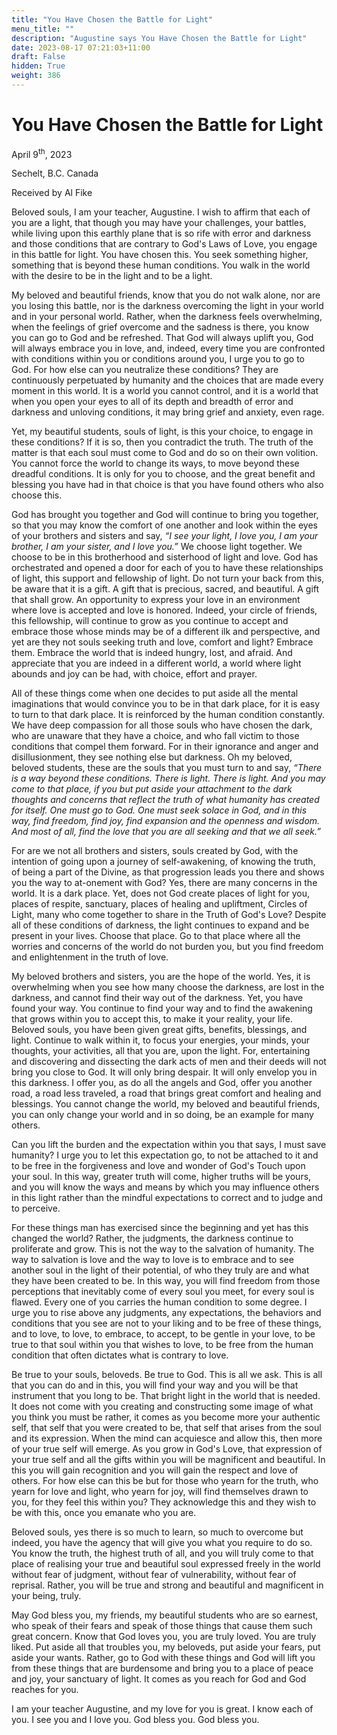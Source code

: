 ```yaml
---
title: "You Have Chosen the Battle for Light"
menu_title: ""
description: "Augustine says You Have Chosen the Battle for Light"
date: 2023-08-17 07:21:03+11:00
draft: False
hidden: True
weight: 386
---
```

# You Have Chosen the Battle for Light 

April 9<sup>th</sup>, 2023

Sechelt, B.C. Canada

Received by Al Fike  



Beloved souls, I am your teacher, Augustine. I wish to affirm that each of you are a light, that though you may have your challenges, your battles, while living upon this earthly plane that is so rife with error and darkness and those conditions that are contrary to God's Laws of Love, you engage in this battle for light. You have chosen this. You seek something higher, something that is beyond these human conditions. You walk in the world with the desire to be in the light and to be a light.

My beloved and beautiful friends, know that you do not walk alone, nor are you losing this battle, nor is the darkness overcoming the light in your world and in your personal world. Rather, when the darkness feels overwhelming, when the feelings of grief overcome and the sadness is there, you know you can go to God and be refreshed. That God will always uplift you, God will always embrace you in love, and, indeed, every time you are confronted with conditions within you or conditions around you, I urge you to go to God. For how else can you neutralize these conditions? They are continuously perpetuated by humanity and the choices that are made every moment in this world. It is a world you cannot control, and it is a world that when you open your eyes to all of its depth and breadth of error and darkness and unloving conditions, it may bring grief and anxiety, even rage.

Yet, my beautiful students, souls of light, is this your choice, to engage in these conditions? If it is so, then you contradict the truth. The truth of the matter is that each soul must come to God and do so on their own volition. You cannot force the world to change its ways, to move beyond these dreadful conditions. It is only for you to choose, and the great benefit and blessing you have had in that choice is that you have found others who also choose this.

God has brought you together and God will continue to bring you together, so that you may know the comfort of one another and look within the eyes of your brothers and sisters and say, *“I see your light, I love you, I am your brother, I am your sister, and I love you.”* We choose light together. We choose to be in this brotherhood and sisterhood of light and love. God has orchestrated and opened a door for each of you to have these relationships of light, this support and fellowship of light. Do not turn your back from this, be aware that it is a gift. A gift that is precious, sacred, and beautiful. A gift that shall grow. An opportunity to express your love in an environment where love is accepted and love is honored. Indeed, your circle of friends, this fellowship, will continue to grow as you continue to accept and embrace those whose minds may be of a different ilk and perspective, and yet are they not souls seeking truth and love, comfort and light? Embrace them. Embrace the world that is indeed hungry, lost, and afraid. And appreciate that you are indeed in a different world, a world where light abounds and joy can be had, with choice, effort and prayer.

All of these things come when one decides to put aside all the mental imaginations that would convince you to be in that dark place, for it is easy to turn to that dark place. It is reinforced by the human condition constantly. We have deep compassion for all those souls who have chosen the dark, who are unaware that they have a choice, and who fall victim to those conditions that compel them forward. For in their ignorance and anger and disillusionment, they see nothing else but darkness. Oh my beloved, beloved students, these are the souls that you must turn to and say, *“There is a way beyond these conditions. There is light. There is light. And you may come to that place, if you but put aside your attachment to the dark thoughts and concerns that reflect the truth of what humanity has created for itself. One must go to God. One must seek solace in God, and in this way, find freedom, find joy, find expansion and the openness and wisdom. And most of all, find the love that you are all seeking and that we all seek.”*

For are we not all brothers and sisters, souls created by God, with the intention of going upon a journey of self-awakening, of knowing the truth, of being a part of the Divine, as that progression leads you there and shows you the way to at-onement with God? Yes, there are many concerns in the world. It is a dark place. Yet, does not God create places of light for you, places of respite, sanctuary, places of healing and upliftment, Circles of Light, many who come together to share in the Truth of God's Love? Despite all of these conditions of darkness, the light continues to expand and be present in your lives. Choose that place. Go to that place where all the worries and concerns of the world do not burden you, but you find freedom and enlightenment in the truth of love.

My beloved brothers and sisters, you are the hope of the world. Yes, it is overwhelming when you see how many choose the darkness, are lost in the darkness, and cannot find their way out of the darkness. Yet, you have found your way. You continue to find your way and to find the awakening that grows within you to accept this, to make it your reality, your life. Beloved souls, you have been given great gifts, benefits, blessings, and light. Continue to walk within it, to focus your energies, your minds, your thoughts, your activities, all that you are, upon the light. For, entertaining and discovering and dissecting the dark acts of men and their deeds will not bring you close to God. It will only bring despair. It will only envelop you in this darkness. I offer you, as do all the angels and God,  offer you another road, a road less traveled, a road that brings great comfort and healing and blessings. You cannot change the world, my beloved and beautiful friends, you can only change your world and in so doing, be an example for many others.

Can you lift the burden and the expectation within you that says, I must save humanity? I urge you to let this expectation go, to not be attached to it and to be free in the forgiveness and love and wonder of God's Touch upon your soul. In this way, greater truth will come, higher truths will be yours, and you will know the ways and means by which you may influence others in this light rather than the mindful expectations to correct and to judge and to perceive. 

For these things man has exercised since the beginning and yet has this changed the world? Rather, the judgments, the darkness continue to proliferate and grow. This is not the way to the salvation of humanity. The way to salvation is love and the way to love is to embrace and to see another soul in the light of their potential, of who they truly are and what they have been created to be. In this way, you will find freedom from those perceptions that inevitably come of every soul you meet, for every soul is flawed. Every one of you carries the human condition to some degree. I urge you to rise above any judgments, any expectations, the behaviors and conditions that you see are not to your liking and to be free of these things, and to love, to love, to embrace, to accept, to be gentle in your love, to be true to that soul within you that wishes to love, to be free from the human condition that often dictates what is contrary to love.

Be true to your souls, beloveds. Be true to God. This is all we ask. This is all that you can do and in this, you will find your way and you will be that instrument that you long to be. That bright light in the world that is needed. It does not come with you creating and constructing some image of what you think you must be rather, it comes as you become more your authentic self, that self that you were created to be, that self that arises from the soul and its expression. When the mind can acquiesce and allow this, then more of your true self will emerge. As you grow in God's Love, that expression of your true self and all the gifts within you will be magnificent and beautiful. In this you will gain recognition and you will gain the respect and love of others. For how else can this be but for those who yearn for the truth, who yearn for love and light, who yearn for joy, will find themselves drawn to you, for they feel this within you? They acknowledge this and they wish to be with this, once you emanate who you are.

Beloved souls, yes there is so much to learn, so much to overcome but indeed, you have the agency that will give you what you require to do so. You know the truth, the highest truth of all, and you will truly come to that place of realising your true and beautiful soul expressed freely in the world without fear of judgment, without fear of vulnerability, without fear of reprisal. Rather, you will be true and strong and beautiful and magnificent in your being, truly.

May God bless you, my friends, my beautiful students who are so earnest, who speak of their fears and speak of those things that cause them such great concern. Know that God loves you, you are truly loved. You are truly liked. Put aside all that troubles you, my beloveds, put aside your fears, put aside your wants. Rather, go to God with these things and God will lift you from these things that are burdensome and bring you to a place of peace and joy, your sanctuary of light. It comes as you reach for God and God reaches for you.

I am your teacher Augustine, and my love for you is great. I know each of you. I see you and I love you. God bless you. God bless you.